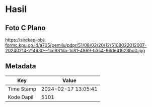 # Hasil

## Foto C Plano

https://sirekap-obj-formc.kpu.go.id/a705/pemilu/pdpr/51/08/02/20/12/5108022012007-20240214-214630--1cc931da-1c81-4869-b3c4-96de41623bd0.jpg


## Metadata

| Key        | Value               |
| ---------- | ------------------- |
| Time Stamp | 2024-02-17 13:05:41 |
| Kode Dapil | 5101                |



